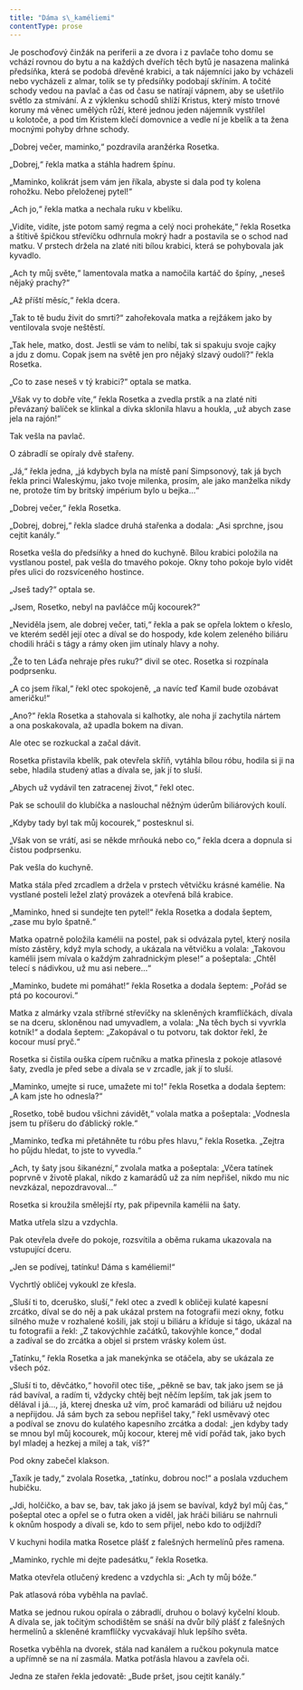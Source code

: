 ```yaml
---
title: "Dáma s\_kaméliemi"
contentType: prose
---
```


Je poschoďový činžák na periferii a ze dvora i z pavlače toho domu se vchází rovnou do bytu a na každých dveřích těch bytů je nasazena malinká předsíňka, která se podobá dřevěné krabici, a tak nájemníci jako by vcházeli nebo vycházeli z almar, tolik se ty předsíňky podobají skříním. A točité schody vedou na pavlač a čas od času se natírají vápnem, aby se ušetřilo světlo za stmívání. A z výklenku schodů shlíží Kristus, který místo trnové koruny má věnec umělých růží, které jednou jeden nájemník vystřílel u kolotoče, a pod tím Kristem klečí domovnice a vedle ní je kbelík a ta žena mocnými pohyby drhne schody.

„Dobrej večer, maminko,“ pozdravila aranžérka Rosetka.

„Dobrej,“ řekla matka a stáhla hadrem špínu.

„Maminko, kolikrát jsem vám jen říkala, abyste si dala pod ty kolena rohožku. Nebo přeloženej pytel!“

„Ach jo,“ řekla matka a nechala ruku v kbelíku.

„Vidíte, vidíte, jste potom samý regma a celý noci prohekáte,“ řekla Rosetka a štítivě špičkou střevíčku odhrnula mokrý hadr a postavila se o schod nad matku. V prstech držela na zlaté niti bílou krabici, která se pohybovala jak kyvadlo.

„Ach ty můj světe,“ lamentovala matka a namočila kartáč do špíny, „neseš nějaký prachy?“

„Až příští měsíc,“ řekla dcera.

„Tak to tě budu živit do smrti?“ zahořekovala matka a rejžákem jako by ventilovala svoje neštěstí.

„Tak hele, matko, dost. Jestli se vám to nelíbí, tak si spakuju svoje cajky a jdu z domu. Copak jsem na světě jen pro nějaký slzavý oudo­lí?“ řekla Rosetka.

„Co to zase neseš v tý krabici?“ optala se matka.

„Však vy to dobře víte,“ řekla Rosetka a zvedla prstík a na zlaté niti převázaný balíček se klinkal a dívka sklonila hlavu a houkla, „už abych zase jela na rajón!“

Tak vešla na pavlač.

O zábradlí se opíraly dvě stařeny.

„Já,“ řekla jedna, „já kdybych byla na místě paní Simpsonový, tak já bych řekla princi Waleskýmu, jako tvoje milenka, prosím, ale jako manželka nikdy ne, protože tím by britský impérium bylo u bejka…“

„Dobrej večer,“ řekla Rosetka.

„Dobrej, dobrej,“ řekla sladce druhá stařenka a dodala: „Asi sprchne, jsou cejtit kanály.“

Rosetka vešla do předsíňky a hned do kuchyně. Bílou krabici položila na vystlanou postel, pak vešla do tmavého pokoje. Okny toho pokoje bylo vidět přes ulici do rozsvíceného hostince.

„Jseš tady?“ optala se.

„Jsem, Rosetko, nebyl na pavláčce můj kocourek?“

„Neviděla jsem, ale dobrej večer, tati,“ řekla a pak se opřela loktem o křeslo, ve kterém seděl její otec a díval se do hospody, kde kolem zeleného biliáru chodili hráči s tágy a rámy oken jim utínaly hlavy a nohy.

„Že to ten Láďa nehraje přes ruku?“ divil se otec. Rosetka si rozpínala podprsenku.

„A co jsem říkal,“ řekl otec spokojeně, „a navíc teď Kamil bude ozobávat američku!“

„Ano?“ řekla Rosetka a stahovala si kalhotky, ale noha jí zachytila nártem a ona poskakovala, až upadla bokem na divan.

Ale otec se rozkuckal a začal dávit.

Rosetka přistavila kbelík, pak otevřela skříň, vytáhla bílou róbu, hodila si ji na sebe, hladila studený atlas a dívala se, jak jí to sluší.

„Abych už vydávil ten zatracenej život,“ řekl otec.

Pak se schoulil do klubíčka a naslouchal něžným úderům biliárových koulí.

„Kdyby tady byl tak můj kocourek,“ postesknul si.

„Však von se vrátí, asi se někde mrňouká nebo co,“ řekla dcera a dopnula si čistou podprsenku.

Pak vešla do kuchyně.

Matka stála před zrcadlem a držela v prstech větvičku krásné kamélie. Na vystlané posteli ležel zlatý provázek a otevřená bílá krabice.

„Maminko, hned si sundejte ten pytel!“ řekla Rosetka a dodala šeptem, „zase mu bylo špatně.“

Matka opatrně položila kamélii na postel, pak si odvázala pytel, který nosila místo zástěry, když myla schody, a ukázala na větvičku a volala: „Takovou kamélii jsem mívala o každým zahradnickým plese!“ a pošeptala: „Chtěl telecí s nádivkou, už mu asi nebere…“

„Maminko, budete mi pomáhat!“ řekla Rosetka a dodala šeptem: „Pořád se ptá po kocourovi.“

Matka z almárky vzala stříbrné střevíčky na skleněných kram­flíčkách, dívala se na dceru, skloněnou nad umyvadlem, a volala: „Na těch bych si vyvrkla kotník!“ a dodala šeptem: „Zakopával o tu potvoru, tak doktor řekl, že kocour musí pryč.“

Rosetka si čistila ouška cípem ručníku a matka přinesla z pokoje atlasové šaty, zvedla je před sebe a dívala se v zrcadle, jak jí to sluší.

„Maminko, umejte si ruce, umažete mi to!“ řekla Rosetka a dodala šeptem: „A kam jste ho odnesla?“

„Rosetko, tobě budou všichni závidět,“ volala matka a pošeptala: „Vodnesla jsem tu příšeru do ďáblický rokle.“

„Maminko, teďka mi přetáhněte tu róbu přes hlavu,“ řekla Roset­ka. „Zejtra ho půjdu hledat, to jste to vyvedla.“

„Ach, ty šaty jsou šikanézní,“ zvolala matka a pošeptala: „Včera tatínek poprvně v životě plakal, nikdo z kamarádů už za ním nepřišel, nikdo mu nic nevzkázal, nepozdravoval…“

Rosetka si kroužila smělejší rty, pak připevnila kamélii na šaty.

Matka utřela slzu a vzdychla.

Pak otevřela dveře do pokoje, rozsvítila a oběma rukama ukazovala na vstupující dceru.

„Jen se podívej, tatínku! Dáma s kaméliemi!“

Vychrtlý obličej vykoukl ze křesla.

„Sluší ti to, dceruško, sluší,“ řekl otec a zvedl k obličeji kulaté kapesní zrcátko, díval se do něj a pak ukázal prstem na fotografii mezi okny, fotku silného muže v rozhalené košili, jak stojí u biliáru a kříduje si tágo, ukázal na tu fotografii a řekl: „Z takovýchhle začátků, takovýhle konce,“ dodal a zadíval se do zrcátka a objel si prstem vrásky kolem úst.

„Tatínku,“ řekla Rosetka a jak manekýnka se otáčela, aby se ukázala ze všech póz.

„Sluší ti to, děvčátko,“ hovořil otec tiše, „pěkně se bav, tak jako jsem se já rád bavíval, a radím ti, vždycky chtěj bejt něčím lepším, tak jak jsem to dělával i já…, já, kterej dneska už vím, proč kamarádi od biliáru už nejdou a nepřijdou. Já sám bych za sebou nepřišel taky,“ řekl usměvavý otec a podíval se znovu do kulatého kapesního zrcátka a dodal: „jen kdyby tady se mnou byl můj kocourek, můj kocour, kterej mě vidí pořád tak, jako bych byl mladej a hezkej a milej a tak, víš?“

Pod okny zabečel klakson.

„Taxík je tady,“ zvolala Rosetka, „tatínku, dobrou noc!“ a poslala vzduchem hubičku.

„Jdi, holčičko, a bav se, bav, tak jako já jsem se bavíval, když byl můj čas,“ pošeptal otec a opřel se o futra oken a viděl, jak hráči biliáru se nahrnuli k oknům hospody a dívali se, kdo to sem přijel, nebo kdo to odjíždí?

V kuchyni hodila matka Rosetce plášť z falešných hermelínů přes ramena.

„Maminko, rychle mi dejte padesátku,“ řekla Rosetka.

Matka otevřela otlučený kredenc a vzdychla si: „Ach ty můj bóže.“

Pak atlasová róba vyběhla na pavlač.

Matka se jednou rukou opírala o zábradlí, druhou o bolavý kyčelní kloub. A dívala se, jak točitým schodištěm se snáší na dvůr bílý plášť z falešných hermelínů a skleněné kramflíčky vycvakávají hluk lepšího světa.

Rosetka vyběhla na dvorek, stála nad kanálem a ručkou pokynula matce a upřímně se na ní zasmála. Matka potřásla hlavou a zavřela oči.

Jedna ze stařen řekla jedovatě: „Bude pršet, jsou cejtit kanály.“
